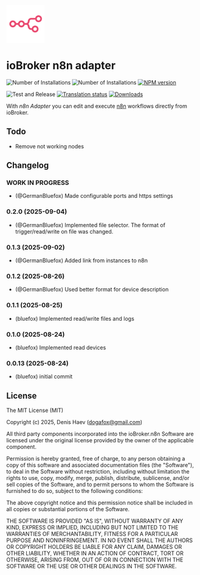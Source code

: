 <img src="admin/n8n.svg" width="100" height="100" />

# ioBroker n8n adapter

![Number of Installations](http://iobroker.live/badges/n8n-installed.svg)
![Number of Installations](http://iobroker.live/badges/n8n-stable.svg)
[![NPM version](http://img.shields.io/npm/v/iobroker.n8n.svg)](https://www.npmjs.com/package/iobroker.n8n)

![Test and Release](https://github.com/ioBroker/ioBroker.n8n/workflows/Test%20and%20Release/badge.svg)
[![Translation status](https://weblate.iobroker.net/widgets/adapters/-/n8n/svg-badge.svg)](https://weblate.iobroker.net/engage/adapters/?utm_source=widget)
[![Downloads](https://img.shields.io/npm/dm/iobroker.n8n.svg)](https://www.npmjs.com/package/iobroker.n8n)

With _n8n Adapter_ you can edit and execute [n8n](https://n8n.io/) workflows directly from ioBroker.

## Todo
- Remove not working nodes

<!--
	Placeholder for the next version (at the beginning of the line):
	### **WORK IN PROGRESS**
-->
## Changelog
### **WORK IN PROGRESS**
* (@GermanBluefox) Made configurable ports and https settings

### 0.2.0 (2025-09-04)
* (@GermanBluefox) Implemented file selector. The format of trigger/read/write on file was changed.

### 0.1.3 (2025-09-02)
* (@GermanBluefox) Added link from instances to n8n

### 0.1.2 (2025-08-26)
* (@GermanBluefox) Used better format for device description

### 0.1.1 (2025-08-25)
* (bluefox) Implemented read/write files and logs

### 0.1.0 (2025-08-24)
* (bluefox) Implemented read devices

### 0.0.13 (2025-08-24)
* (bluefox) initial commit

## License
The MIT License (MIT)

Copyright (c) 2025, Denis Haev (dogafox@gmail.com)

All third party components incorporated into the ioBroker.n8n Software are licensed under the original license
provided by the owner of the applicable component.

Permission is hereby granted, free of charge, to any person obtaining a copy
of this software and associated documentation files (the "Software"), to deal
in the Software without restriction, including without limitation the rights
to use, copy, modify, merge, publish, distribute, sublicense, and/or sell
copies of the Software, and to permit persons to whom the Software is
furnished to do so, subject to the following conditions:

The above copyright notice and this permission notice shall be included in all
copies or substantial portions of the Software.

THE SOFTWARE IS PROVIDED "AS IS", WITHOUT WARRANTY OF ANY KIND, EXPRESS OR
IMPLIED, INCLUDING BUT NOT LIMITED TO THE WARRANTIES OF MERCHANTABILITY,
FITNESS FOR A PARTICULAR PURPOSE AND NONINFRINGEMENT. IN NO EVENT SHALL THE
AUTHORS OR COPYRIGHT HOLDERS BE LIABLE FOR ANY CLAIM, DAMAGES OR OTHER
LIABILITY, WHETHER IN AN ACTION OF CONTRACT, TORT OR OTHERWISE, ARISING FROM,
OUT OF OR IN CONNECTION WITH THE SOFTWARE OR THE USE OR OTHER DEALINGS IN THE
SOFTWARE.
